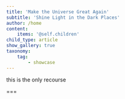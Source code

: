 ```yaml
---
title: 'Make the Universe Great Again'
subtitle: 'Shine Light in the Dark Places'
author: /home
content:
    items: '@self.children'
child_type: article
show_gallery: true
taxonomy:
    tag:
        - showcase
---
```


this is the only recourse

===
